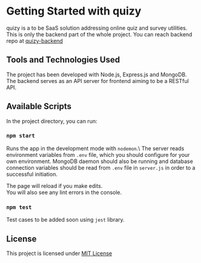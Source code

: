 # Getting Started with quizy

quizy is a to be SaaS solution addressing online quiz and survey utilities. This is only the backend part of the whole project. You can reach backend repo at [quizy-backend](https://github.com/emredalkiran/quizy-frontend)

## Tools and Technologies Used

The project has been developed with Node.js, Express.js and MongoDB. The backend serves as an API server for frontend aiming to be a RESTful API.

## Available Scripts

In the project directory, you can run:

### `npm start`

Runs the app in the development mode with `nodemon`.\ The server reads environment variables from `.env` file, which you should configure for your own environment. MongoDB daemon should also be running and database connection variables should be read from `.env` file in `server.js` in order to a successful initiation.

The page will reload if you make edits.\
You will also see any lint errors in the console.

### `npm test`

Test cases to be added soon using `jest` library.

## License

This project is licensed under [MIT License](https://opensource.org/licenses/MIT)
